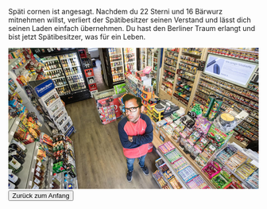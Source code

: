 Späti cornen ist angesagt. Nachdem du 22 Sterni und 16 Bärwurz mitnehmen willst, verliert der Spätibesitzer seinen Verstand und lässt dich seinen Laden einfach übernehmen. Du hast den Berliner Traum erlangt und bist jetzt Spätibesitzer, was für ein Leben.

<img src="img/späti.jpg">

<a href="/">
<button>Zurück zum Anfang</button>
</a>